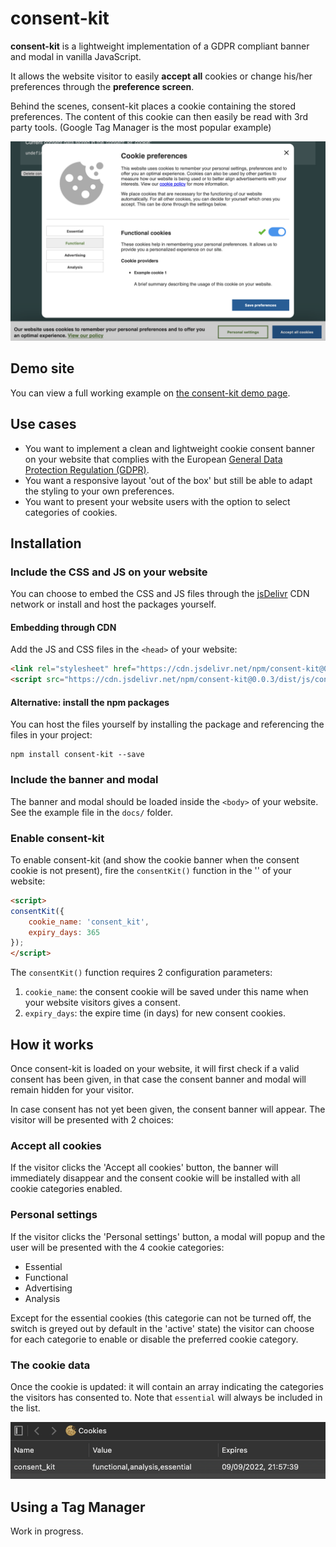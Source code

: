 # consent-kit
**consent-kit** is a lightweight implementation of a GDPR compliant banner and modal in vanilla JavaScript.

It allows the website visitor to easily **accept all** cookies or change his/her preferences through the **preference 
screen**.

Behind the scenes, consent-kit places a cookie containing the stored preferences. The content of this cookie can then 
easily be read with 3rd party tools. (Google Tag Manager is the most popular example)

![The consent modal](./docs/dist/img/cookie-modal.png)

## Demo site
You can view a full working example on [the consent-kit demo page](https://joeri-vlekken.github.io/consent-kit/).

## Use cases
- You want to implement a clean and lightweight cookie consent banner on your website that complies with the 
European [General Data Protection Regulation (GDPR)](https://ec.europa.eu/info/law/law-topic/data-protection_en).
- You want a responsive layout 'out of the box' but still be able to adapt the styling to your own preferences.
- You want to present your website users with the option to select categories of cookies.

## Installation
### Include the CSS and JS on your website
You can choose to embed the CSS and JS files through the 
[jsDelivr](https://cdn.jsdelivr.net/npm/consent-kit@0.0.2/dist/) CDN network or install and host the packages yourself.
#### Embedding through CDN
Add the JS and CSS files in the `<head>` of your website:
```html
<link rel="stylesheet" href="https://cdn.jsdelivr.net/npm/consent-kit@0.0.3/dist/css/consent-kit.min.css">
<script src="https://cdn.jsdelivr.net/npm/consent-kit@0.0.3/dist/js/consent-kit.min.js"></script>
```
#### Alternative: install the npm packages
You can host the files yourself by installing the package and referencing the files in your project:
```shell
npm install consent-kit --save
```
### Include the banner and modal
The banner and modal should be loaded inside the `<body>` of your website. See the example file in the `docs/` 
folder.

### Enable consent-kit
To enable consent-kit (and show the cookie banner when the consent cookie is not present), fire the `consentKit()` 
function in the '<body>' of your website:
```html
<script>
consentKit({
    cookie_name: 'consent_kit',
    expiry_days: 365
});
</script>
```
The `consentKit()` function requires 2 configuration parameters:
1. `cookie_name`: the consent cookie will be saved under this name when your website visitors gives a consent.
2. `expiry_days`: the expire time (in days) for new consent cookies.

## How it works
Once consent-kit is loaded on your website, it will first check if a valid consent has been given, in that case the 
consent banner and modal will remain hidden for your visitor.

In case consent has not yet been given, the consent banner will appear. The visitor will be presented with 2 choices:
### Accept all cookies
If the visitor clicks the 'Accept all cookies' button, the banner will immediately disappear and the consent cookie will be 
installed with all cookie categories enabled.
### Personal settings
If the visitor clicks the 'Personal settings' button, a modal will popup and the user will be presented with the 4 
cookie categories:
- Essential
- Functional
- Advertising
- Analysis

Except for the essential cookies (this categorie can not be turned off, the switch is greyed out by default in the 
'active' state) the visitor can choose for each categorie to enable or disable the preferred cookie category.

### The cookie data
Once the cookie is updated: it will contain an array indicating the categories the visitors has consented to.
Note that `essential` will always be included in the list.

![The consent cookie installed by consent-kit](./docs/dist/img/cookie-inspector.png)

## Using a Tag Manager
Work in progress.
